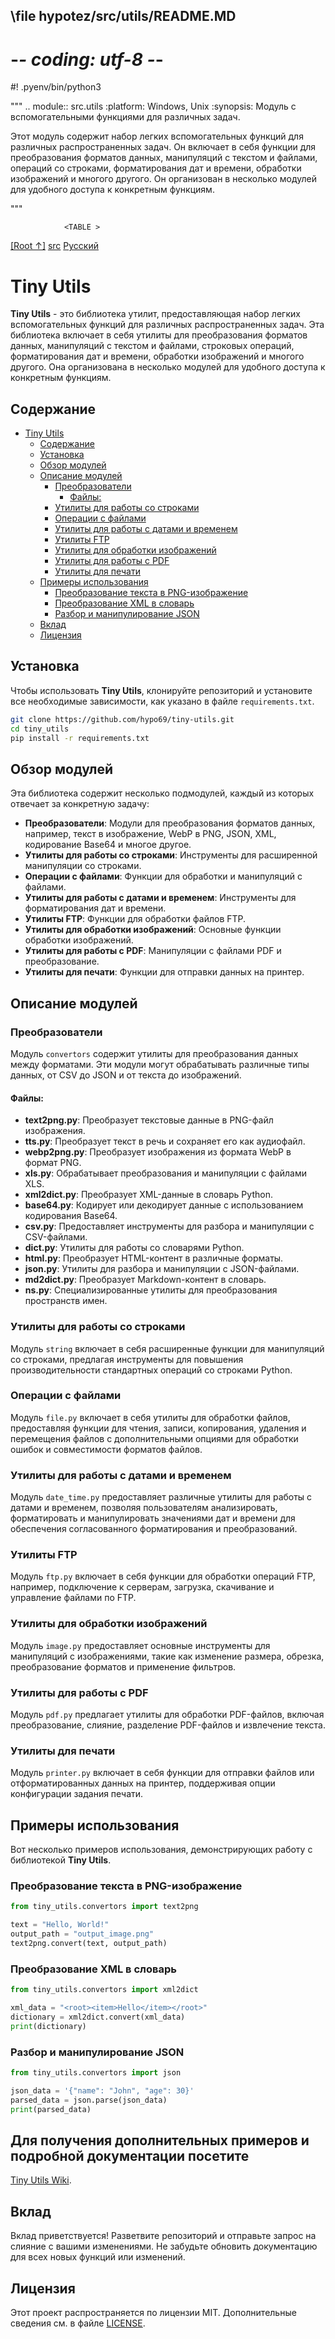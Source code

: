 ## \file hypotez/src/utils/README.MD
# -*- coding: utf-8 -*-
#! .pyenv/bin/python3

"""
.. module:: src.utils
:platform: Windows, Unix
:synopsis: Модуль с вспомогательными функциями для различных задач. 

Этот модуль содержит набор легких вспомогательных функций для различных распространенных задач. 
Он включает в себя функции для преобразования форматов данных, манипуляций с текстом и файлами, 
операций со строками, форматирования дат и времени, обработки изображений и многого другого. 
Он организован в несколько модулей для удобного доступа к конкретным функциям.

"""

                <TABLE >
<TR>
<TD>
<A HREF = 'https://github.com/hypo69/hypotez/blob/master/README.MD'>[Root ↑]</A>
</TD>
<TD>
<A HREF = 'https://github.com/hypo69/hypotez/blob/master/src/README.MD'>src</A>  
</TD>
<TD>
<A HREF = 'https://github.com/hypo69/hypotez/blob/master/src/utils/readme.ru.md'>Русский</A>
</TD>
</TR>
</TABLE>

# Tiny Utils

**Tiny Utils** - это библиотека утилит, предоставляющая набор легких вспомогательных функций для различных распространенных задач. Эта библиотека включает в себя утилиты для преобразования форматов данных, манипуляций с текстом и файлами, строковых операций, форматирования дат и времени, обработки изображений и многого другого. Она организована в несколько модулей для удобного доступа к конкретным функциям.

## Содержание

- [Tiny Utils](#tiny-utils)
  - [Содержание](#содержание)
  - [Установка](#установка)
  - [Обзор модулей](#обзор-модулей)
  - [Описание модулей](#описание-модулей)
    - [Преобразователи](#преобразователи)
      - [Файлы:](#файлы)
    - [Утилиты для работы со строками](#утилиты-для-работы-со-строками)
    - [Операции с файлами](#операции-с-файлами)
    - [Утилиты для работы с датами и временем](#утилиты-для-работы-с-датами-и-временем)
    - [Утилиты FTP](#утилиты-ftp)
    - [Утилиты для обработки изображений](#утилиты-для-обработки-изображений)
    - [Утилиты для работы с PDF](#утилиты-для-работы-с-pdf)
    - [Утилиты для печати](#утилиты-для-печати)
  - [Примеры использования](#примеры-использования)
    - [Преобразование текста в PNG-изображение](#преобразование-текста-в-png-изображение)
    - [Преобразование XML в словарь](#преобразование-xml-в-словарь)
    - [Разбор и манипулирование JSON](#разбор-и-манипулирование-json)
  - [Вклад](#вклад)
  - [Лицензия](#лицензия)

## Установка

Чтобы использовать **Tiny Utils**, клонируйте репозиторий и установите все необходимые зависимости, как указано в файле `requirements.txt`.

```bash
git clone https://github.com/hypo69/tiny-utils.git
cd tiny_utils
pip install -r requirements.txt
```

## Обзор модулей

Эта библиотека содержит несколько подмодулей, каждый из которых отвечает за конкретную задачу:

- **Преобразователи**: Модули для преобразования форматов данных, например, текст в изображение, WebP в PNG, JSON, XML, кодирование Base64 и многое другое.
- **Утилиты для работы со строками**: Инструменты для расширенной манипуляции со строками.
- **Операции с файлами**: Функции для обработки и манипуляций с файлами.
- **Утилиты для работы с датами и временем**: Инструменты для форматирования дат и времени.
- **Утилиты FTP**: Функции для обработки файлов FTP.
- **Утилиты для обработки изображений**: Основные функции обработки изображений.
- **Утилиты для работы с PDF**: Манипуляции с файлами PDF и преобразование.
- **Утилиты для печати**: Функции для отправки данных на принтер.

## Описание модулей

### Преобразователи

Модуль `convertors` содержит утилиты для преобразования данных между форматами. Эти модули могут обрабатывать различные типы данных, от CSV до JSON и от текста до изображений.

#### Файлы:

- **text2png.py**: Преобразует текстовые данные в PNG-файл изображения.
- **tts.py**: Преобразует текст в речь и сохраняет его как аудиофайл.
- **webp2png.py**: Преобразует изображения из формата WebP в формат PNG.
- **xls.py**: Обрабатывает преобразования и манипуляции с файлами XLS.
- **xml2dict.py**: Преобразует XML-данные в словарь Python.
- **base64.py**: Кодирует или декодирует данные с использованием кодирования Base64.
- **csv.py**: Предоставляет инструменты для разбора и манипуляции с CSV-файлами.
- **dict.py**: Утилиты для работы со словарями Python.
- **html.py**: Преобразует HTML-контент в различные форматы.
- **json.py**: Утилиты для разбора и манипуляции с JSON-файлами.
- **md2dict.py**: Преобразует Markdown-контент в словарь.
- **ns.py**: Специализированные утилиты для преобразования пространств имен.

### Утилиты для работы со строками

Модуль `string` включает в себя расширенные функции для манипуляций со строками, предлагая инструменты для повышения производительности стандартных операций со строками Python.

### Операции с файлами

Модуль `file.py` включает в себя утилиты для обработки файлов, предоставляя функции для чтения, записи, копирования, удаления и перемещения файлов с дополнительными опциями для обработки ошибок и совместимости форматов файлов.

### Утилиты для работы с датами и временем

Модуль `date_time.py` предоставляет различные утилиты для работы с датами и временем, позволяя пользователям анализировать, форматировать и манипулировать значениями дат и времени для обеспечения согласованного форматирования и преобразований.

### Утилиты FTP

Модуль `ftp.py` включает в себя функции для обработки операций FTP, например, подключение к серверам, загрузка, скачивание и управление файлами по FTP.

### Утилиты для обработки изображений

Модуль `image.py` предоставляет основные инструменты для манипуляций с изображениями, такие как изменение размера, обрезка, преобразование форматов и применение фильтров.

### Утилиты для работы с PDF

Модуль `pdf.py` предлагает утилиты для обработки PDF-файлов, включая преобразование, слияние, разделение PDF-файлов и извлечение текста.

### Утилиты для печати

Модуль `printer.py` включает в себя функции для отправки файлов или отформатированных данных на принтер, поддерживая опции конфигурации задания печати.

## Примеры использования

Вот несколько примеров использования, демонстрирующих работу с библиотекой **Tiny Utils**.

### Преобразование текста в PNG-изображение

```python
from tiny_utils.convertors import text2png

text = "Hello, World!"
output_path = "output_image.png"
text2png.convert(text, output_path)
```

### Преобразование XML в словарь

```python
from tiny_utils.convertors import xml2dict

xml_data = "<root><item>Hello</item></root>"
dictionary = xml2dict.convert(xml_data)
print(dictionary)
```

### Разбор и манипулирование JSON

```python
from tiny_utils.convertors import json

json_data = '{"name": "John", "age": 30}'
parsed_data = json.parse(json_data)
print(parsed_data)
```

## Для получения дополнительных примеров и подробной документации посетите 
  [Tiny Utils Wiki](https://github.com/hypo69/tiny-utils/wiki).

## Вклад

Вклад приветствуется! Разветвите репозиторий и отправьте запрос на слияние с вашими изменениями. 
Не забудьте обновить документацию для всех новых функций или изменений.

## Лицензия

Этот проект распространяется по лицензии MIT. 
Дополнительные сведения см. в файле [LICENSE](./LICENSE).